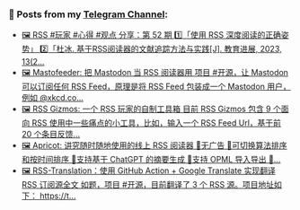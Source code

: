 ### 📰 Posts from my [Telegram Channel](https://t.me/s/aboutrss):
<!-- BLOG-POST-LIST:START -->
- [🖼 RSS #玩家 #心得 #观点 分享：第 52 期 1️⃣「使用 RSS 深度阅读的正确姿势」 2️⃣「杜冰. 基于RSS阅读器的文献追踪方法与实践[J]. 教育进展, 2023, 13&lpar;2...](https://t.me/aboutrss/1328)
- [🖼 Mastofeeder: 把 Mastodon 当 RSS 阅读器用 项目 #开源，让 Mastodon 可以订阅任何 RSS Feed，原理是将 RSS Feed 包装成一个 Mastodon 用户，例如 @xkcd.co...](https://t.me/aboutrss/1327)
- [🖼 RSS Gizmos: 一个 RSS 玩家的自制工具箱 目前 RSS Gizmos 包含 9 个面向 RSS 使用中一些痛点的小工具，比如，输入一个 RSS Feed Url，基于前 20 个条目反馈...](https://t.me/aboutrss/1326)
- [🖼 Apricot: 讲究随时随地使用的线上 RSS 阅读器 🔸无广告 🔸可切换算法排序和按时间排序 🔸支持基于 ChatGPT 的摘要生成 🔸支持 OPML 导入导出 🔸...](https://t.me/aboutrss/1325)
- [🖼 RSS-Translation：使用 GitHub Action + Google Translate 实现翻译 RSS 订阅源全文 如题，项目 #开源，目前翻译了 3 个 RSS 源。项目地址如下： https://t...](https://t.me/aboutrss/1324)
<!-- BLOG-POST-LIST:END -->

<!--
**AboutRSS/AboutRSS** is a ✨ _special_ ✨ repository because its `README.md` (this file) appears on your GitHub profile.

Here are some ideas to get you started:

- 🔭 I’m currently working on ...
- 🌱 I’m currently learning ...
- 👯 I’m looking to collaborate on ...
- 🤔 I’m looking for help with ...
- 💬 Ask me about ...
- 📫 How to reach me: ...
- 😄 Pronouns: ...
- ⚡ Fun fact: ...
-->
